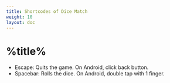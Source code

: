 ```yaml
---
title: Shortcodes of Dice Match
weight: 10
layout: doc
---
```

# %title%
- Escape: Quits the game. On Android, click back button.
- Spacebar: Rolls the dice. On Android, double tap with 1 finger.